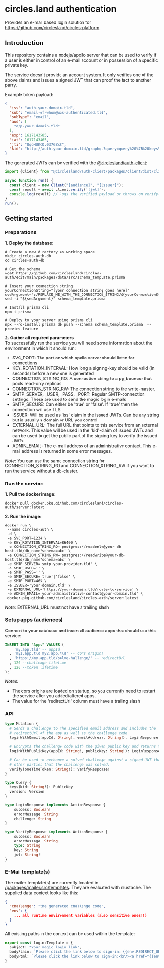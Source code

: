 # circles.land authentication
Provides an e-mail based login solution for https://github.com/circlesland/circles-platform

## Introduction
This repository contains a nodejs/apollo server that can be used
to verify if a user is either in control of an e-mail account or in possession of
a specific private key.  

The service doesn't provide an account system. It only verifies one of the above claims and 
issues a signed JWT that can proof the fact to another party.

Example token payload:
```json
{
  "iss": "auth.your-domain.tld",
  "sub": "email-of-whom@was-authenticated.tld",
  "subType": "email",
  "aud": [
    "app.your-domain.tld"
  ],
  "exp": 1617143585,
  "iat": 1617143465,
  "jti": "0qoHUKCQ.037GZxC",
  "kid": "http://auth.your-domain.tld/graphql?query=query%20%7B%20keys%28kid%3A%222%22%29%20%7Bid%2C%20validTo%2C%20publicKey%20%7D%7D"
}
```

The generated JWTs can be verified with the [@circlesland/auth-client](https://github.com/circlesland/circles-auth/tree/main/packages/client/dist):
```typescript
import {Client} from "@circlesland/auth-client/packages/client/dist/client";

async function run() {
  const client = new Client("[audience]", "[issuer]");
  const result = await client.verify(`[jwt]`);
  console.log(result) // logs the verified payload or throws on verify()
}
run();
```

## Getting started
### Preparations
**1. Deploy the database:**
```shell
# Create a new directory as working space
mkdir circles-auth-db
cd circles-auth-db

# Get the schema
wget https://github.com/circlesland/circles-auth/edit/main/packages/data/src/schema_template.prisma

# Insert your connection string
yourConnectionString="[your connection string goes here]"
sedArgument="s/REPLACE_ME_WITH_THE_CONNECTION_STRING/${yourConnectionString//\//\\/}/g"
sed -i "${sedArgument}" schema_template.prisma

# Install prisma cli
npm i prisma

# Deploy to your server using prisma cli
npx --no-install prisma db push --schema schema_template.prisma  --preview-feature
```
**2. Gather all required parameters**  
To successfully run the service you will need some information about the environment in which it should run:
* SVC_PORT: The port on which apollo server should listen for connections
* KEY_ROTATION_INTERVAL: How long a signing-key should be valid (in seconds) before a new one is generated
* CONNECTION_STRING_RO: A connection string to a pg_bouncer that pools read-only replicas
* CONNECTION_STRING_RW: The connection string to the write-master.
* SMTP_SERVER, _USER, _PASS, _PORT: Regular SMTP-connection settings. These are used to send the magic login e-mails
* SMTP_SECURE: Can either be 'true' or 'false'. If 'true' then the connection will use TLS.
* ISSUER: Will be used as 'iss' claim in the issued JWTs. Can be any string but is usually a domain or URL you control
* EXTERNAL_URL: The full URL that points to this service from an external network. This value will be used in the
  'kid'-claim of issued JWTs and can be used to get the public part of the signing key to verify the issued JWTs
* ADMIN_EMAIL: The e-mail address of an administrative contact. This e-mail address is returned in some error messages. 

_Note:_ You can use the same connection string for CONNECTION_STRING_RO and CONNECTION_STRING_RW if you want to run the
service without a db-cluster.

### Run the service
**1. Pull the docker image:** 
```shell 
docker pull docker.pkg.github.com/circlesland/circles-auth/server:latest
```

**2. Run the image:**
```shell 
docker run \
 --name circles-auth \
 -d \
 -e SVC_PORT=1234 \
 -e KEY_ROTATION_INTERVAL=86400 \
 -e CONNECTION_STRING_RO='postgres://readonly@your-db-host.tld/db_name?schema=abc' \
 -e CONNECTION_STRING_RW='postgres://readwrite@your-db-host.tld/db_name?schema=abc' \
 -e SMTP_SERVER='smtp.your-provider.tld' \
 -e SMTP_USER='' \
 -e SMTP_PASS='' \
 -e SMTP_SECURE='true'|'false' \
 -e SMTP_PORT=465 \
 -e ISSUER='your-domain.tld' \
 -e EXTERNAL_URL='https://your-domain.tld/route-to-service' \
 -e ADMIN_EMAIL='your-administrative-contact@your-domain.tld' \
 docker.pkg.github.com/circlesland/circles-auth/server:latest 
```
_Note:_ EXTERNAL_URL must not have a trailing slash

### Setup apps (audiences)
Connect to your database and insert all audience apps that should use this service:
```sql
INSERT INTO "Apps" VALUES (
    'my.app.tld' -- appId
  , 'my1.app.tld;my2.app.tld' -- cors origins
  , 'https://my.app.tld/solve-hallenge/' -- redirectUrl
  , 120 --challenge lifetime
  , 120 --token lifetime
);
```
_Notes:_
* The cors origins are loaded on startup, so you currently need to restart the service after you added/altered apps.
* The value for the 'redirectUrl' column must have a trailing slash

### API
```graphql
type Mutation {
  # Sends a challenge to the specified email address and includes the 
  # redirectUrl of the app as well as the challenge code
  loginWithEmail(appId: String!, emailAddress: String!): LoginResponse!
  
  # Encrypts the challenge code with the given public key and returns that as challenge.
  loginWithPublicKey(appId: String!, publicKey: String!): LoginResponse!
  
  # Can be used to exchange a solved challenge against a signed JWT that can proof to 
  # other parties that the challenge was solved.
  verify(oneTimeToken: String!): VerifyResponse!
}

type Query {
  keys(kid: String!): PublicKey
  version: Version
}

type LoginResponse implements ActionResponse {
    success: Boolean!
    errorMessage: String
    challenge: String
}

type VerifyResponse implements ActionResponse {
    success: Boolean!
    errorMessage: String
    type: String
    key: String
    jwt: String!
}
```

### E-Mail template(s)
The mailer template(s) are currently located in [/packages/mailer/src/templates](https://github.com/circlesland/circles-auth/tree/main/packages/mailer/src/templates). They are evaluated with mustache.
The supplied data context looks like this:
```json
{
  "challenge": "the generated challenge code",
  "env": {
    ... all runtime environment variables (also sensitive ones!!)
  }
}
```
All existing paths in the context can be used within the template:
```typescript
export const login:Template = {
  subject: "Your magic login link",
  bodyPlain: `Please click the link below to sign-in: {{env.REDIRECT_URL}}{{challenge}}`,
  bodyHtml: `Please click the link below to sign-in:<br/><a href="{{env.REDIRECT_URL}}{{challenge}}">Sign-in</a>`
}
```